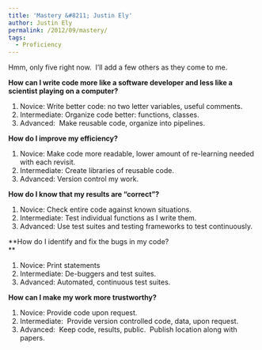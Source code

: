 ```yaml
---
title: 'Mastery &#8211; Justin Ely'
author: Justin Ely
permalink: /2012/09/mastery/
tags:
  - Proficiency
---
```

Hmm, only five right now.  I&#8217;ll add a few others as they come to me.

**How can I write code more like a software developer and less like a scientist playing on a computer?**

1.  Novice: Write better code: no two letter variables, useful comments.
2.  Intermediate: Organize code better: functions, classes.
3.  Advanced:  Make reusable code, organize into pipelines.

**How do I improve my efficiency?**

1.  Novice: Make code more readable, lower amount of re-learning needed with each revisit.
2.  Intermediate: Create libraries of reusable code.
3.  Advanced: Version control my work.

**How do I know that my results are &#8220;correct&#8221;?**

1.  Novice: Check entire code against known situations.
2.  Intermediate: Test individual functions as I write them.
3.  Advanced: Use test suites and testing frameworks to test continuously.

**How do I identify and fix the bugs in my code?  
**

1.  Novice: Print statements
2.  Intermediate: De-buggers and test suites.
3.  Advanced: Automated, continuous test suites.

<div>
  <strong>How can I make my work more trustworthy?</strong>
</div>

<div>
  <ol>
    <li>
      Novice: Provide code upon request.
    </li>
    <li>
      Intermediate:  Provide version controlled code, data, upon request.
    </li>
    <li>
      Advanced:  Keep code, results, public.  Publish location along with papers.
    </li>
  </ol>
</div>
